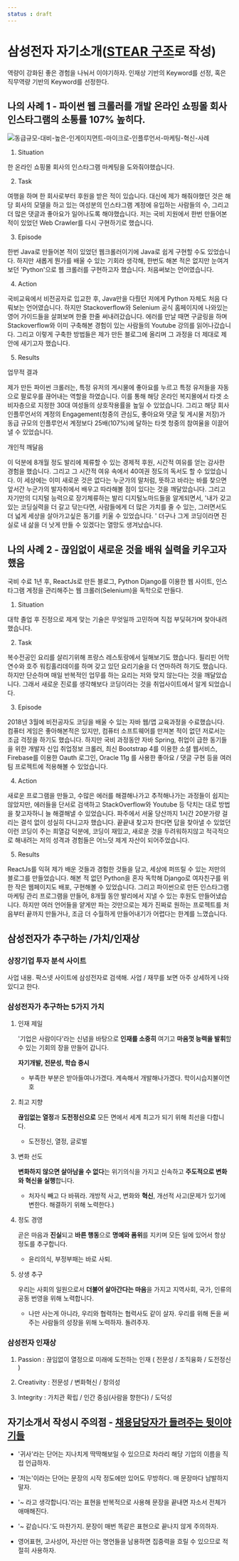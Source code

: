 ```yaml
---
status : draft
---
```


# 삼성전자 자기소개([STEAR 구조](https://m.blog.naver.com/PostView.nhn?blogId=michaelchae&logNo=221172671287&proxyReferer=https%3A%2F%2Fwww.google.com%2F)로 작성)

역량이 강화된 좋은 경험을 나눠서 이야기하자. 인재상 기반의 Keyword를 선정, 혹은 직무역량 기반의 Keyword를 선정한다.



## 나의 사례 1 - 파이썬 웹 크롤러를 개발 온라인 쇼핑몰 회사 인스타그램의 소통률 107% 높히다.

![동급규모-대비-높은-인게이지먼트-마이크로-인플루언서-마케팅-혁신-사례](https://user-images.githubusercontent.com/35059428/67144427-1a8b9800-f2b1-11e9-859a-09db25115a1d.png)

1. Situation

한 온라인 쇼핑몰 회사의 인스타그램 마케팅을 도와줘야했습니다.

2. Task

여행을 하며 한 회사로부터 후원을 받은 적이 있습니다. 대신에 제가 해줘야했던 것은 해당 회사의 모델을 하고 있는 여성분의 인스타그램 계정에 유입하는 사람들의 수, 그리고 더 많은 댓글과 좋아요가 일어나도록 해야했습니다.
저는 국비 지원에서 한번 만들어본 적이 있었던 Web Crawler를 다시 구현하기로 했습니다.

3. Episode

한번 Java로 만들어본 적이 있었던 웹크롤러이기에 Java로 쉽게 구현할 수도 있었습니다. 하지만 새롭게 뭔가를 배울 수 있는 기회라 생각해, 한번도 해본 적은 없지만 눈여겨보던 'Python'으로 웹 크롤러를 구현하고자 했습니다. 처음써보는 언어였습니다. 

4. Action

국비교육에서 비전공자로 입교한 후, Java만을 다뤘던 저에게 Python 자체도 처음 다뤄보는 언어였습니다. 하지만 Stackoverflow와 Selenium 공식 홈페이지에 나와있는 영어 가이드들을 살펴보며 한줄 한줄 써내려갔습니다. 에러를 만날 때면 구글링을 하며 Stackoverflow와 이미 구축해본 경험이 있는 사람들의 Youtube 강의를 읽어나갔습니다. 
그리고 이렇게 구축한 방법들은 제가 만든 블로그에 올리며 그 과정을 더 제대로 제 안에 새기고자 했습니다. 

5. Results

업무적 결과

제가 만든 파이썬 크롤러는, 특정 유저의 게시물에 좋아요를 누르고 특정 유저들을 자동으로 팔로우를 끊어내는 역할을 하였습니다. 이를 통해 해당 온라인 복지몰에서 타겟 소비자층으로 지정한 30대 여성들의 상호작용률을 높일 수 있었습니다.
그리고 해당 회사 인플루언서의 계정의 Engagement(청중의 관심도, 좋아요와 댓글 및 게시물 저장)가 동급 규모의 인플루언서 계정보다 25배(107%)에 달하는 타겟 청중의 참여율을 이끌어낼 수 있었습니다.


개인적 깨달음

이 덕분에 8개월 정도 발리에 체류할 수 있는 경제적 후원, 시간적 여유를 얻는 감사한 경험을 했습니다. 그리고 그 시간적 여유 속에서 40여권 정도의 독서도 할 수 있었습니다. 이 세상에는 이미 새로운 것은 없다는 누군가의 말처럼, 뜻하고 바라는 바를 찾으면 앞서간 누군가의 발자취에서 배우고 따라해볼 점이 있다는 것을 깨달았습니다. 
그리고 자기만의 디지털 능력으로 장기체류하는 발리 디지털노마드들을 알게되면서, '내가 갖고 있는 코딩실력을 더 갈고 닦는다면, 사람들에게 더 많은 가치를 줄 수 있는, 그러면서도 더 넓게 세상을 살아가고싶은 동기를 키울 수 있었습니다. '
더구나 그게 코딩이라면 진실로 내 삶을 더 낫게 만들 수 있겠다는 열망도 생겨났습니다.



## 나의 사례 2 - 끊임없이 새로운 것을 배워 실력을 키우고자 했음
국비 수료 1년 후, ReactJs로 만든 블로그, Python Django를 이용한 웹 사이트, 인스타그램 계정을 관리해주는 웹 크롤러(Selenium)을 독학으로 만들다.

1. Situation

대학 졸업 후 진정으로 제게 맞는 기술은 무엇일까 고민하며 직접 부딪혀가며 찾아내려 했습니다.


2. Task 

복수전공인 요리를 살리기위해 프랑스 레스토랑에서 일해보기도 했습니다. 필리핀 어학연수와 호주 워킹홀리데이를 하며 갖고 있던 요리기술을 더 연마하려 하기도 했습니다. 하지만 단순하며 매일 반복적인 업무를 하는 요리는 저와 맞지 않는다는 것을 깨달았습니다. 그래서 새로운 진로를 생각해보다 코딩이라는 것을 취업사이트에서 알게 되었습니다.


3. Episode


2018년 3월에 비전공자도 코딩을 배울 수 있는 자바 웹/앱 교육과정을 수료했습니다. 컴퓨터 게임은 좋아해본적은 있지만, 컴퓨터 소프트웨어를 만져본 적이 없던 저로서는 조금 걱정을 하기도 했습니다. 하지만 국비 과정동안 자바 Spring, 취업이 급한 동기들을 위한 개발자 신입 취업정보 크롤러, 최신 Bootstrap 4를 이용한 소셜 웹서비스, Firebase를 이용한 Oauth 로그인, Oracle 11g 를 사용한 좋아요 / 댓글 구현 등을 여러 팀 프로젝트에 적용해볼 수 있었습니다.

4. Action

새로운 프로그램을 만들고, 수많은 에러를 해결해나가고 추적해나가는 과정들이 쉽지는 않았지만, 에러들을 단서로 검색하고 StackOverflow와 Youtube 등 닥치는 대로 방법을 찾고자하니 늘 해결해낼 수 있었습니다. 파주에서 서울 당산까지 1시간 20분가량 걸리는 결석 없이 성실히 다니고자 했습니다.
 끝끝내 찾고자 한다면 답을 찾아낼 수 있었던 이런 코딩이 주는 희열감 덕분에, 코딩이 재밌고, 새로운 것을 두려워하지않고 적극적으로 해내려는 저의 성격과 경험들은 어느덧 제게 자산이 되어주었습니다.

5. Results

ReactJs를 익혀 제가 배운 것들과 경험한 것들을 담고, 세상에 퍼뜨릴 수 있는 저만의 블로그를 만들었습니다. 해본 적 없던 Python을 혼자 독학해 Django로 여자친구를 위한 작은 웹페이지도 배포, 구현해볼 수 있었습니다.
그리고 파이썬으로 만든 인스타그램 마케팅 관리 프로그램을 만들어, 8개월 동안 발리에서 지낼 수 있는 후원도 만들어냈습니다.
하지만 여러 언어들을 얕게만 파는 것만으로는 제가 진짜로 원하는 프로젝트를 처음부터 끝까지 만들거나, 조금 더 수월하게 만들어내기가 어렵다는 한계를 느꼈습니다.




## 삼성전자가 추구하는 /가치/인재상


### 상장기업 투자 분석 사이트 

사업 내용. 팍스넷 사이트에 삼성전자로 검색해. 사업 / 재무를 보면 아주 상세하게 나와있디고 한다.



### 삼성전자가 추구하는 5가지 가치

1. 인재 제일

    '기업은 사람이다'라는 신념을 바탕으로 **인재를 소중히** 여기고 **마음껏 능력을 발휘**할 수 있는 기회의 장을 만들어 갑니다. 

    **자기개발, 전문성, 학습 중시**

    - 부족한 부분은 받아들여나가겠다. 계속해서 개발해나가겠다. 학이시습지불이연호

2. 최고 지향

    **끊임없는 열정**과 **도전정신으로** 모든 면에서 세계 최고가 되기 위해 최선을 다합니다.

    - 도전정신, 열정, 글로벌

3. 변화 선도

    **변화하지 않으면 살아남을 수 없다**는 위기의식을 가지고 신속하고 **주도적으로 변화와 혁신을 실행**합니다.

    - 처자식 빼고 다 바꿔라. 개방적 사고, 변화와 **혁신**, 개선적 사고(문제가 있기에 변한다. 해결하기 위해 노력한다.)

4. 정도 경영

    곧은 마음과 **진실**되고 **바른 행동**으로 **명예와 품위**를 지키며 모든 일에 있어서 항상 정도를 추구합니다.

    - 윤리의식, 부정부패는 바로 사퇴.


5. 상생 추구

    우리는 사회의 일원으로서 **더불어 살아간다는 마음**을 가지고 지역사회, 국가, 인류의 공동 번영을 위해 노력합니다.

    - 나만 사는게 아니라, 우리와 협력하는 협력사도 같이 살자. 우리를 위해 돈을 써주는 사람들의 성장을 위해 노력하자. 돌려주자.

### 삼성전자 인재상

1. Passion : 끊임없이 열정으로 미래에 도전하는 인재 ( 전문성 / 조직융화 / 도전정신 )

2. Creativity : 전문성 / 변화혁신 / 창의성

3. Integrity : 가치관 확립 / 인간 중심(사람을 향한다) / 도덕성


## 자기소개서 작성시 주의점 - [채용담당자가 들려주는 뒷이야기들](https://brunch.co.kr/@moonkka/3)


- '귀사'라는 단어는 지나치게 딱딱해보일 수 있으므로 차라리 해당 기업의 이름을 직접 언급하자.

- '저는'이라는 단어는 문장의 시작 정도에만 있어도 무방하다. 매 문장마다 남발하지 말자.

- '~ 라고 생각합니다.'라는 표현을 반복적으로 사용해 문장을 끝내면 자소서 전체가 애매해진다.

- '~ 같습니다.'도 마찬가지. 문장이 매번 똑같은 표현으로 끝나지 않게 주의하자.

- 영어표현, 고사성어, 자신만 아는 명언들을 남용하면 집중력을 흐릴 수 있으므로 적절히 사용하자.

